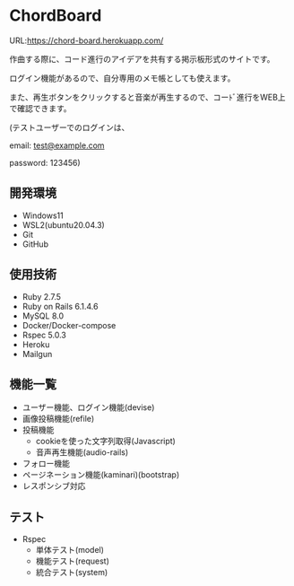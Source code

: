 # ChordBoard
URL:https://chord-board.herokuapp.com/


作曲する際に、コード進行のアイデアを共有する掲示板形式のサイトです。


ログイン機能があるので、自分専用のメモ帳としても使えます。


また、再生ボタンをクリックすると音楽が再生するので、コーﾄﾞ進行をWEB上で確認できます。


(テストユーザーでのログインは、


email: test@example.com


password: 123456)


## 開発環境
* Windows11
* WSL2(ubuntu20.04.3)
* Git
* GitHub

## 使用技術
* Ruby 2.7.5
* Ruby on Rails 6.1.4.6
* MySQL 8.0
* Docker/Docker-compose
* Rspec 5.0.3
* Heroku
* Mailgun


## 機能一覧
* ユーザー機能、ログイン機能(devise)
* 画像投稿機能(refile)
* 投稿機能
  * cookieを使った文字列取得(Javascript)
  * 音声再生機能(audio-rails)
* フォロー機能
* ページネーション機能(kaminari)(bootstrap)
* レスポンシブ対応

## テスト
* Rspec
  * 単体テスト(model)
  * 機能テスト(request)
  * 統合テスト(system)
